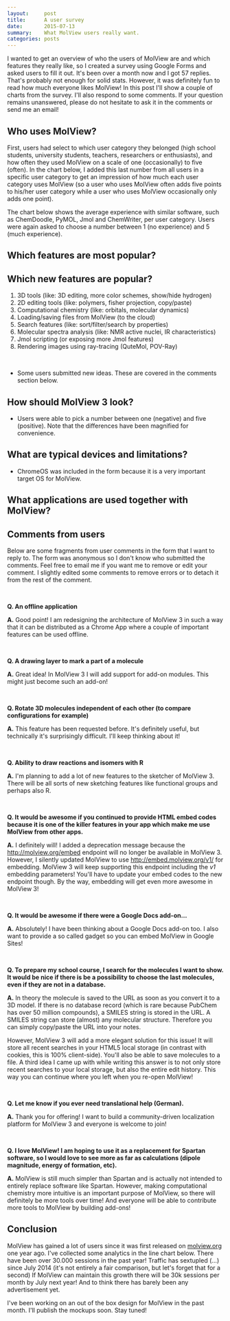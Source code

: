 ```yaml
---
layout:     post
title:      A user survey
date:       2015-07-13
summary:    What MolView users really want.
categories: posts
---
```


I wanted to get an overview of who the users of MolView are and which features
they really like, so I created a survey using Google Forms and asked users to
fill it out. It's been over a month now and I got 57 replies. That's probably
not enough for solid stats. However, it was definitely fun to read how much
everyone likes MolView! In this post I'll show a couple of charts from the
survey. I'll also respond to some comments. If your question remains unanswered,
please do not hesitate to ask it in the comments or send me an email!

Who uses MolView?
-----------------
First, users had select to which user category they belonged (high school
students, university students, teachers, researchers or enthusiasts), and how
often they used MolView on a scale of one (occasionally) to five (often). In the
chart below, I added this last number from all users in a specific user category
to get an impression of how much each user category uses MolView (so a user who
uses MolView often adds five points to his/her user category while a user who
uses MolView occasionally only adds one point).

<canvas class="chartjs-chart" data-chart-source="charts/2015-07-13-user-representation.json" height="200"></canvas>

The chart below shows the average experience with similar software, such as
ChemDoodle, PyMOL, Jmol and ChemWriter, per user category. Users were again
asked to choose a number between 1 (no experience) and 5 (much experience).

<canvas class="chartjs-chart" data-chart-source="charts/2015-07-13-user-experience.json" height="250"></canvas>

Which features are most popular?
--------------------------------

<canvas class="chartjs-chart" data-chart-source="charts/2015-07-13-feature-usage.json" height="250"></canvas>

Which new features are popular?
-------------------------------
<canvas class="chartjs-chart" data-chart-source="charts/2015-07-13-next-features.json" height="250"></canvas>

1. 3D tools (like: 3D editing, more color schemes, show/hide hydrogen)
2. 2D editing tools (like: polymers, fisher projection, copy/paste)
3. Computational chemistry (like: orbitals, molecular dynamics)
4. Loading/saving files from MolView (to the cloud)
5. Search features (like: sort/filter/search by properties)
6. Molecular spectra analysis (like: NMR active nuclei, IR characteristics)
7. Jmol scripting (or exposing more Jmol features)
8. Rendering images using ray-tracing (QuteMol, POV-Ray)

<br/>

<ul class="remark">
	<li>Some users submitted new ideas. These are covered in the comments section below.</li>
</ul>

How should MolView 3 look?
--------------------------

<canvas class="chartjs-chart" data-chart-source="charts/2015-07-13-new-design.json" height="250"></canvas>

<ul class="remark">
	<li>Users were able to pick a number between one (negative) and five (positive). Note that the differences have been magnified for convenience.</li>
</ul>

What are typical devices and limitations?
-----------------------------------------

<canvas class="chartjs-chart" data-chart-source="charts/2015-07-13-devices.json" height="250"></canvas>

<ul class="remark">
	<li>ChromeOS was included in the form because it is a very important target OS for MolView.</li>
</ul>

What applications are used together with MolView?
-------------------------------------------------

<canvas class="chartjs-chart" data-chart-source="charts/2015-07-13-other-programs.json" height="250"></canvas>

Comments from users
-------------------
Below are some fragments from user comments in the form that I want to reply to.
The form was anonymous so I don't know who submitted the comments. Feel free to
email me if you want me to remove or edit your comment. I slightly edited some
comments to remove errors or to detach it from the rest of the comment.

<br/>

**Q. An offline application**

**A.** Good point! I am redesigning the architecture of MolView 3 in such a way
that it can be distributed as a Chrome App where a couple of important features
can be used offline.

<br/>

**Q. A drawing layer to mark a part of a molecule**

**A.** Great idea! In MolView 3 I will add support for add-on modules. This
might just become such an add-on!

<br/>

**Q. Rotate 3D molecules independent of each other (to compare configurations
for example)**

**A.** This feature has been requested before. It's definitely useful, but
technically it's surprisingly difficult. I'll keep thinking about it!

<br/>

**Q. Ability to draw reactions and isomers with R**

**A.** I'm planning to add a lot of new features to the sketcher of MolView 3.
There will be all sorts of new sketching features like functional groups and
perhaps also R.

<br/>

**Q. It would be awesome if you continued to provide HTML embed codes because it
is one of the killer features in your app which make me use MolView from other
apps.**

**A.** I definitely will! I added a deprecation message because the <u>http://molview.org/embed</u>
endpoint will no longer be available in MolView 3. However, I silently updated
MolView to use <u>http://embed.molview.org/v1/</u> for embedding. MolView 3 will
keep supporting this endpoint including the *v1* embedding parameters! You'll
have to update your embed codes to the new endpoint though. By the way,
embedding will get even more awesome in MolView 3!

<br/>

**Q. It would be awesome if there were a Google Docs add-on&hellip;**

**A.** Absolutely! I have been thinking about a Google Docs add-on too. I also
want to provide a so called gadget so you can embed MolView in Google Sites!

<br/>

**Q. To prepare my school course, I search for the molecules I want to show. It
would be nice if there is be a possibility to choose the last molecules, even if
they are not in a database.**

**A.** In theory the molecule is saved to the URL as soon as you convert it to a
3D model. If there is no database record (which is rare because PubChem has over
50 million compounds), a SMILES string is stored in the URL. A SMILES string can
store (almost) any molecular structure. Therefore you can simply copy/paste the
URL into your notes.

However, MolView 3 will add a more elegant solution for this issue! It will
store all recent searches in your HTML5 local storage (in contrast with cookies,
this is 100% client-side). You'll also be able to save molecules to a file. A
third idea I came up with while writing this answer is to not only store recent
searches to your local storage, but also the entire edit history. This way you
can continue where you left when you re-open MolView!

<br/>

**Q. Let me know if you ever need translational help (German).**

**A.** Thank you for offering! I want to build a community-driven localization
platform for MolView 3 and everyone is welcome to join!

<br/>

**Q. I love MolView! I am hoping to use it as a replacement for Spartan
software, so I would love to see more as far as calculations (dipole magnitude,
energy of formation, etc).**

**A.** MolView is still much simpler than Spartan and is actually not intended
to entirely replace software like Spartan. However, making computational
chemistry more intuitive is an important purpose of MolView, so there will
definitely be more tools over time! And everyone will be able to contribute more
tools to MolView by building add-ons!

Conclusion
----------
MolView has gained a lot of users since it was first released on
<u>molview.org</u> one year ago. I've collected some analytics in the line chart
below. There have been over 30.000 sessions in the past year! Traffic has
sextupled (&hellip;) since July 2014 (it's not entirely a fair comparison, but
let's forget that for a second) If MolView can maintain this growth there will
be 30k sessions per month by July next year! And to think there has barely been
any advertisement yet.

<canvas class="chartjs-chart" data-chart-source="charts/2015-07-13-analytics.json" height="250"></canvas>

I've been working on an out of the box design for MolView in the past month.
I'll publish the mockups soon. Stay tuned!
